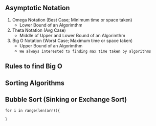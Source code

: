 Asymptotic Notation
----------------------

1. Omega Notation (Best Case; Minimum time or space taken)
    - Lower Bound of an Algorimthm
2. Theta Notation (Avg Case)
    - Middle of Upper and Lower Bound of an Algorimthm
3. Big O Notation (Worst Case; Maximum time or space taken)
    - Upper Bound of an Algorimthm
    - `We always interested to finding max time taken by algorithms` 


Rules to find Big O
---------------------

Sorting Algorithms
-------------------

Bubble Sort (Sinking or Exchange Sort)
-----------
```code
for i in range(len(arr)){
    
}
```
